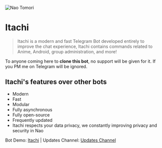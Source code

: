 ![Nao Tomori](https://telegra.ph/file/a61b944b57a1b1590fb87.jpg)
# Itachi
 
>  Itachi is a modern and fast Telegram Bot developed entirely to improve the chat experience,
>  Itachi contains commands related to Anime, Android, group administration, and more!

To anyone coming here to **clone this bot**, no support will be given for it. If you PM me on Telegram will be ignored.

## Itachi's features over other bots

* Modern
* Fast
* Modular
* Fully asynchronous
* Fully open-source
* Frequently updated
* Itachi respects your data privacy, we constantly improving privacy and security in Nao

Bot Demo: [Itachi](https://t.me/ItachiRobot) | Updates Channel: [Updates Channel](https://t.me/itachiupdates)

